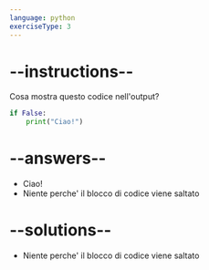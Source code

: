 ```yaml
---
language: python
exerciseType: 3
---
```


# --instructions--

Cosa mostra questo codice nell'output?
```python
if False:
	print("Ciao!")
```

# --answers--

- Ciao!
- Niente perche' il blocco di codice viene saltato

# --solutions--

- Niente perche' il blocco di codice viene saltato
